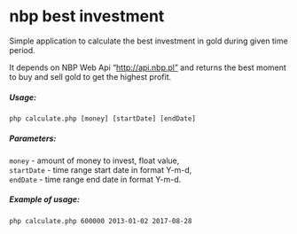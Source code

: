 # nbp best investment

Simple application to calculate the best investment in gold during given time period.

It depends on NBP Web Api “http://api.nbp.pl” and returns the best moment to buy and sell gold to get the highest profit.

##### Usage:

`php calculate.php [money] [startDate] [endDate]`

##### Parameters:

`money` - amount of money to invest, float value,  
`startDate` - time range start date in format Y-m-d,  
`endDate` - time range end date in format Y-m-d.

##### Example of usage:

`php calculate.php 600000 2013-01-02 2017-08-28`
